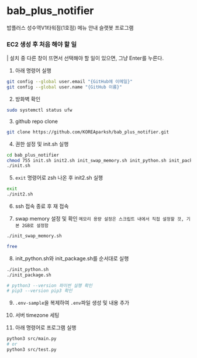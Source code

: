 # bab_plus_notifier

밥플러스 성수역V1타워점(1호점) 메뉴 안내 슬랫봇 프로그램

### EC2 생성 후 처음 해야 할 일

| 설치 중 다른 창이 뜨면서 선택해야 할 일이 있으면, 그냥 Enter를 누른다.

1. 아래 명령어 실행

```sh
git config --global user.email "{GitHub에 이메일}"
git config --global user.name "{GitHub 이름}"
```

2. 방화벽 확인

```sh
sudo systemctl status ufw
```

3. github repo clone

```sh
git clone https://github.com/KOREAparksh/bab_plus_notifier.git
```

4. 권한 설정 및 init.sh 실행

```sh
cd bab_plus_notifier
chmod 755 init.sh init2.sh init_swap_memory.sh init_python.sh init_package.sh
./init.sh
```

5. `exit` 명령어로 zsh 나온 후 init2.sh 실행

```sh
exit
./init2.sh
```

6. ssh 접속 종료 후 재 접속

7. swap memory 설정 및 확인 `메모리 용량 설정은 스크립트 내에서 직접 설정할 것, 기본 2GB로 설정함`

```sh
./init_swap_memory.sh

free
```

8. init_python.sh와 init_package.sh를 순서대로 실행

```sh
./init_python.sh
./init_package.sh

# python3 --version 파이썬 실행 확인
# pip3 --version pip3 확인
```

9. `.env-sample`을 복제하여 `.env`파일 생성 및 내용 추가

10. 서버 timezone 세팅

11. 아래 명령어로 프로그램 실행
```sh
python3 src/main.py
# or
python3 src/test.py
```
